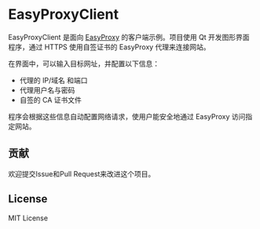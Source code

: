 # EasyProxyClient

EasyProxyClient 是面向 [EasyProxy](https://github.com/SwartzMss/EasyProxy) 的客户端示例。项目使用 Qt 开发图形界面程序，通过 HTTPS 使用自签证书的 EasyProxy 代理来连接网站。

在界面中，可以输入目标网址，并配置以下信息：
- 代理的 IP/域名 和端口
- 代理用户名与密码
- 自签的 CA 证书文件

程序会根据这些信息自动配置网络请求，使用户能安全地通过 EasyProxy 访问指定网站。

## 贡献

欢迎提交Issue和Pull Request来改进这个项目。

## License

MIT License
